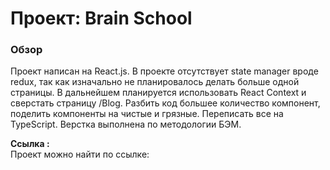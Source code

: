 # Проект: Brain School

### Обзор

Проект написан на React.js. В проекте отсутствует state manager вроде redux, так как изначально не планировалось делать больше одной страницы. В дальнейшем планируется использовать React Context и сверстать страницу /Blog. Разбить код большее количество компонент, поделить компоненты на чистые и грязные. Переписать все на TypeScript. Верстка выполнена по методологии БЭМ.

**Ссылка :**<br />
Проект можно найти по ссылке:

[comment]: <> (https://mediamonkscopy.web.app/<br />)
